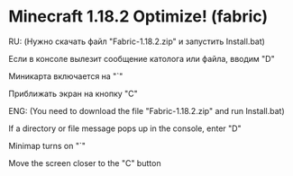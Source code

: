 # Minecraft 1.18.2 Optimize! (fabric)

RU: (Нужно скачать файл "Fabric-1.18.2.zip" и запустить Install.bat)

Если в консоле вылезит сообщение католога или файла, вводим "D"

Миникарта включается на "`"

Приближать экран на кнопку "C"

ENG: (You need to download the file "Fabric-1.18.2.zip" and run Install.bat)

If a directory or file message pops up in the console, enter "D"

Minimap turns on "`"

Move the screen closer to the "C" button

